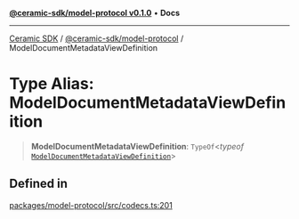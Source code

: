 [**@ceramic-sdk/model-protocol v0.1.0**](../README.md) • **Docs**

***

[Ceramic SDK](../../../README.md) / [@ceramic-sdk/model-protocol](../README.md) / ModelDocumentMetadataViewDefinition

# Type Alias: ModelDocumentMetadataViewDefinition

> **ModelDocumentMetadataViewDefinition**: `TypeOf`\<*typeof* [`ModelDocumentMetadataViewDefinition`](../variables/ModelDocumentMetadataViewDefinition.md)\>

## Defined in

[packages/model-protocol/src/codecs.ts:201](https://github.com/ceramicstudio/ceramic-sdk/blob/2df74ee449b4c48a3a1f531066c64854fe2dc5dd/packages/model-protocol/src/codecs.ts#L201)
